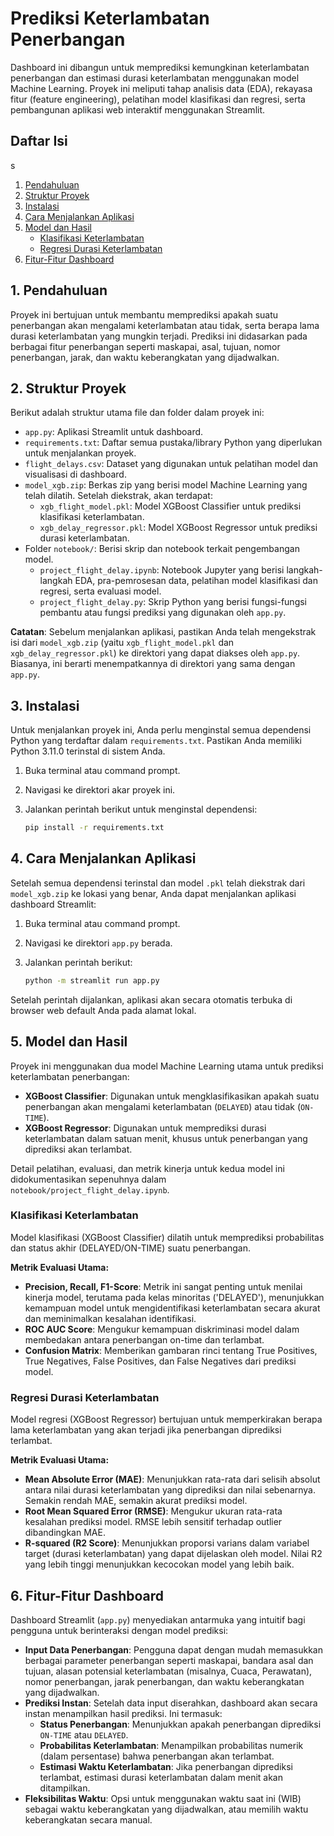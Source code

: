 # Prediksi Keterlambatan Penerbangan

Dashboard ini dibangun untuk memprediksi kemungkinan keterlambatan penerbangan dan estimasi durasi keterlambatan menggunakan model Machine Learning. Proyek ini meliputi tahap analisis data (EDA), rekayasa fitur (feature engineering), pelatihan model klasifikasi dan regresi, serta pembangunan aplikasi web interaktif menggunakan Streamlit.

## Daftar Isi
s
1. [Pendahuluan](#pendahuluan)
2. [Struktur Proyek](#struktur-proyek)
3. [Instalasi](#instalasi)
4. [Cara Menjalankan Aplikasi](#cara-menjalankan-aplikasi)
5. [Model dan Hasil](#model-dan-hasil)
   * [Klasifikasi Keterlambatan](#klasifikasi-keterlambatan)
   * [Regresi Durasi Keterlambatan](#regresi-durasi-keterlambatan)
6. [Fitur-Fitur Dashboard](#fitur-fitur-dashboard)

## 1. Pendahuluan

Proyek ini bertujuan untuk membantu memprediksi apakah suatu penerbangan akan mengalami keterlambatan atau tidak, serta berapa lama durasi keterlambatan yang mungkin terjadi. Prediksi ini didasarkan pada berbagai fitur penerbangan seperti maskapai, asal, tujuan, nomor penerbangan, jarak, dan waktu keberangkatan yang dijadwalkan.

## 2. Struktur Proyek

Berikut adalah struktur utama file dan folder dalam proyek ini:

- `app.py`: Aplikasi Streamlit untuk dashboard.
- `requirements.txt`: Daftar semua pustaka/library Python yang diperlukan untuk menjalankan proyek.
- `flight_delays.csv`: Dataset yang digunakan untuk pelatihan model dan visualisasi di dashboard.
- `model_xgb.zip`: Berkas zip yang berisi model Machine Learning yang telah dilatih. Setelah diekstrak, akan terdapat:
  - `xgb_flight_model.pkl`: Model XGBoost Classifier untuk prediksi klasifikasi keterlambatan.
  - `xgb_delay_regressor.pkl`: Model XGBoost Regressor untuk prediksi durasi keterlambatan.
- Folder `notebook/`: Berisi skrip dan notebook terkait pengembangan model.
  - `project_flight_delay.ipynb`: Notebook Jupyter yang berisi langkah-langkah EDA, pra-pemrosesan data, pelatihan model klasifikasi dan regresi, serta evaluasi model.
  - `project_flight_delay.py`: Skrip Python yang berisi fungsi-fungsi pembantu atau fungsi prediksi yang digunakan oleh `app.py`.

**Catatan**: Sebelum menjalankan aplikasi, pastikan Anda telah mengekstrak isi dari `model_xgb.zip` (yaitu `xgb_flight_model.pkl` dan `xgb_delay_regressor.pkl`) ke direktori yang dapat diakses oleh `app.py`. Biasanya, ini berarti menempatkannya di direktori yang sama dengan `app.py`.

## 3. Instalasi

Untuk menjalankan proyek ini, Anda perlu menginstal semua dependensi Python yang terdaftar dalam `requirements.txt`. Pastikan Anda memiliki Python 3.11.0 terinstal di sistem Anda.

1.  Buka terminal atau command prompt.
2.  Navigasi ke direktori akar proyek ini.
3.  Jalankan perintah berikut untuk menginstal dependensi:

    ```bash
    pip install -r requirements.txt
    ```

## 4. Cara Menjalankan Aplikasi

Setelah semua dependensi terinstal dan model `.pkl` telah diekstrak dari `model_xgb.zip` ke lokasi yang benar, Anda dapat menjalankan aplikasi dashboard Streamlit:

1.  Buka terminal atau command prompt.
2.  Navigasi ke direktori `app.py` berada.
3.  Jalankan perintah berikut:

    ```bash
    python -m streamlit run app.py
    ```

Setelah perintah dijalankan, aplikasi akan secara otomatis terbuka di browser web default Anda pada alamat lokal.

## 5. Model dan Hasil

Proyek ini menggunakan dua model Machine Learning utama untuk prediksi keterlambatan penerbangan:

* **XGBoost Classifier**: Digunakan untuk mengklasifikasikan apakah suatu penerbangan akan mengalami keterlambatan (`DELAYED`) atau tidak (`ON-TIME`).
* **XGBoost Regressor**: Digunakan untuk memprediksi durasi keterlambatan dalam satuan menit, khusus untuk penerbangan yang diprediksi akan terlambat.

Detail pelatihan, evaluasi, dan metrik kinerja untuk kedua model ini didokumentasikan sepenuhnya dalam `notebook/project_flight_delay.ipynb`.

### Klasifikasi Keterlambatan

Model klasifikasi (XGBoost Classifier) dilatih untuk memprediksi probabilitas dan status akhir (DELAYED/ON-TIME) suatu penerbangan.

**Metrik Evaluasi Utama:**

* **Precision, Recall, F1-Score**: Metrik ini sangat penting untuk menilai kinerja model, terutama pada kelas minoritas ('DELAYED'), menunjukkan kemampuan model untuk mengidentifikasi keterlambatan secara akurat dan meminimalkan kesalahan identifikasi.
* **ROC AUC Score**: Mengukur kemampuan diskriminasi model dalam membedakan antara penerbangan on-time dan terlambat.
* **Confusion Matrix**: Memberikan gambaran rinci tentang True Positives, True Negatives, False Positives, dan False Negatives dari prediksi model.

### Regresi Durasi Keterlambatan

Model regresi (XGBoost Regressor) bertujuan untuk memperkirakan berapa lama keterlambatan yang akan terjadi jika penerbangan diprediksi terlambat.

**Metrik Evaluasi Utama:**

* **Mean Absolute Error (MAE)**: Menunjukkan rata-rata dari selisih absolut antara nilai durasi keterlambatan yang diprediksi dan nilai sebenarnya. Semakin rendah MAE, semakin akurat prediksi model.
* **Root Mean Squared Error (RMSE)**: Mengukur ukuran rata-rata kesalahan prediksi model. RMSE lebih sensitif terhadap outlier dibandingkan MAE.
* **R-squared (R2 Score)**: Menunjukkan proporsi varians dalam variabel target (durasi keterlambatan) yang dapat dijelaskan oleh model. Nilai R2 yang lebih tinggi menunjukkan kecocokan model yang lebih baik.

## 6. Fitur-Fitur Dashboard

Dashboard Streamlit (`app.py`) menyediakan antarmuka yang intuitif bagi pengguna untuk berinteraksi dengan model prediksi:

* **Input Data Penerbangan**: Pengguna dapat dengan mudah memasukkan berbagai parameter penerbangan seperti maskapai, bandara asal dan tujuan, alasan potensial keterlambatan (misalnya, Cuaca, Perawatan), nomor penerbangan, jarak penerbangan, dan waktu keberangkatan yang dijadwalkan.
* **Prediksi Instan**: Setelah data input diserahkan, dashboard akan secara instan menampilkan hasil prediksi. Ini termasuk:
    * **Status Penerbangan**: Menunjukkan apakah penerbangan diprediksi `ON-TIME` atau `DELAYED`.
    * **Probabilitas Keterlambatan**: Menampilkan probabilitas numerik (dalam persentase) bahwa penerbangan akan terlambat.
    * **Estimasi Waktu Keterlambatan**: Jika penerbangan diprediksi terlambat, estimasi durasi keterlambatan dalam menit akan ditampilkan.
* **Fleksibilitas Waktu**: Opsi untuk menggunakan waktu saat ini (WIB) sebagai waktu keberangkatan yang dijadwalkan, atau memilih waktu keberangkatan secara manual.
